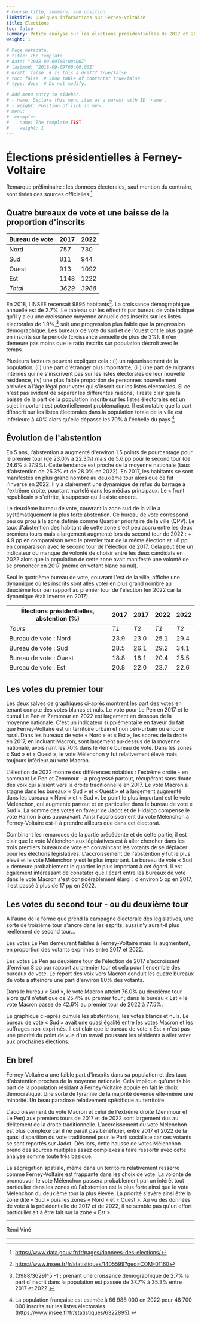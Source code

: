 ```yaml
---
# Course title, summary, and position.
linktitle: Quelques informations sur Ferney-Voltaire
title: Elections
toc: false
summary: Petite analyse sur les élections présidentielles de 2017 et 2022.
weight: 1

# Page metadata.
# title: The Template
# date: "2018-09-09T00:00:00Z"
# lastmod: "2018-09-09T00:00:00Z"
# draft: false  # Is this a draft? true/false
# toc: false  # Show table of contents? true/false
# type: docs  # Do not modify.

# Add menu entry to sidebar.
# - name: Declare this menu item as a parent with ID `name`.
# - weight: Position of link in menu.
# menu:
#  example:
#    name: The template TEST
#    weight: 1
---
```


# Élections présidentielles à Ferney-Voltaire

Remarque préliminaire : les données électorales, sauf mention du contraire, sont tirées des sources officielles.[^1] 

## Quatre bureaux de vote et une baisse de la proportion d'inscrits

| Bureau de vote | 2017   | 2022   |
| -------------- | ------ | ------ |
| Nord           | 757    | 730    |
| Sud            | 811    | 944    |
| Ouest          | 913    | 1092   |
| Est            | 1148   | 1222   |
| *Total*        | *3629* | *3988* |



En 2018, l'INSEE recensait 9895 habitants[^2]. La croissance démographique annuelle est de 2.7%. Le tableau sur les effectifs par bureau de vote indique qu'il y a eu une croissance moyenne annuelle des inscrits sur les listes électorales de 1.9%,[^3] soit une progression plus faible que la progression démographique. Les bureaux de vote du sud et de l'ouest ont le plus gagné en inscrits sur la période (croissance annuelle de plus de 3%). Il n'en demeure pas moins que le ratio inscrits sur population décroît avec le temps.

Plusieurs facteurs peuvent expliquer cela : (i) un rajeunissement de la population, (ii) une part d'étranger plus importante, (iii) une part de migrants internes qui ne s'inscrivent pas sur les listes électorales de leur nouvelle résidence, (iv) une plus faible proportion de personnes nouvellement arrivées à l'âge légal pour voter qui s'inscrit sur les listes électorales. Si ce n'est pas évident de séparer les différentes raisons, il reste clair que la baisse de la part de la population inscrite sur les listes électorales est un sujet important est potentiellement problématique. Il est notable que la part d'inscrit sur les listes électorales dans la population totale de la ville est inférieure à 40% alors qu'elle dépasse les 70% à l'échelle du pays.[^4]
<!--
![Ferney Map by standard of living](/content/extra_material/images/Map_FV_niveau_de_vie_screenshot.png)



[//]: # ![](/home/remi/Pictures/Screenshot from 2022-05-09 09-24-18.png)

[//]: # <iframe width="600" height="400" frameborder="0" scrolling="no" marginheight="0" marginwidth="0" sandbox="allow-forms allow-scripts allow-same-origin" src="https://www.geoportail.gouv.fr/embed/visu.html?c=6.1115935837128434,46.256864425173575&z=15&l0=GEOGRAPHICALGRIDSYSTEMS.MAPS.SCAN25TOUR::GEOPORTAIL:OGC:WMTS(1)&l1=LIMITES_ADMINISTRATIVES_EXPRESS.LATEST::GEOPORTAIL:OGC:WMTS(1)&l2=INSEE.FILOSOFI.NIVEAU.DE.VIE.SECRET::GEOPORTAIL:OGC:WMTS(0.8)&permalink=yes" allowfullscreen></iframe>

[//]: # <iframe height='265' scrolling='no' title='Fancy Animated SVG Menu' src='//codepen.io/jeangontijo/embed/OxVywj/?height=265&theme-id=0&default-tab=css,result&embed-version=2' frameborder='no' allowtransparency='true' allowfullscreen='true' style='width: 100%;'>See the Pen <a href='https://codepen.io/jeangontijo/pen/OxVywj/'>Fancy Animated SVG Menu</a> by Jean Gontijo (<a href='https://codepen.io/jeangontijo'>@jeangontijo</a>) on <a href='https://codepen.io'>CodePen</a>. </iframe>

[//]: # <iframe width="600" height="400" frameborder="0" scrolling="no" marginheight="0" marginwidth="0" sandbox="allow-forms allow-scripts allow-same-origin" src="https://www.geoportail.gouv.fr/embed/visu.html?c=6.1087980404900195,46.256342013851366&z=15&l0=GEOGRAPHICALGRIDSYSTEMS.MAPS.SCAN25TOUR::GEOPORTAIL:OGC:WMTS(1)&l1=LIMITES_ADMINISTRATIVES_EXPRESS.LATEST::GEOPORTAIL:OGC:WMTS(1)&l2=INSEE.FILOSOFI.NIVEAU.DE.VIE.SECRET::GEOPORTAIL:OGC:WMTS(0.8)&permalink=yes" allowfullscreen></iframe>
-->


## Évolution de l'abstention

En 5 ans, l'abstention a augmenté d'environ 1.5 points de pourcentage pour le premier tour (de 23.0% à 22.3%) mais de 5.6 pp pour le second tour (de 24.6% à 27.9%). Cette tendance est proche de la moyenne nationale (taux d'abstention de 26.3% et de 28.0% en 2022). En 2017, les habitants se sont manifestés en plus grand nombre au deuxième tour alors que ce fut l'inverse en 2022. Il y a clairement une dynamique de refus du barrage à l'extrême droite, pourtant martelé dans les médias principaux. Le « front républicain » s'effrite, à supposer qu'il existe encore.

Le deuxième bureau de vote, couvrant la zone sud de la ville a systématiquement la plus forte abstention. Ce bureau de vote correspond peu ou prou à la zone définie comme Quartier prioritaire de la ville (QPV). Le taux d'abstention des habitant de cette zone s'est peu accru entre les deux premiers tours mais a largement augmenté lors du second tour de 2022 : + 4.9 pp en comparaison avec le premier tour de la même élection et +8 pp en comparaison avec le second tour de l'élection de 2017. Cela peut être un indicateur du manque de volonté de choisir entre les deux candidats en 2022 alors que la population de cette zone avait manifesté une volonté de se prononcer en 2017 (même en votant blanc ou nul). 

Seul le quatrième bureau de vote, couvrant l'est de la ville, affiche une dynamique où les inscrits sont allés voter en plus grand nombre au deuxième tour par rapport au premier tour de l'élection (en 2022 car la dynamique était inverse en 2017).

| Élections présidentielles, abstention (%) | 2017 | 2017 | 2022 | 2022 |
| ----------------------------------------- | ---- | ---- | ---- | ---- |
| *Tours*                                   | *T1* | *T2* | *T1* | *T2* |
| Bureau de vote : Nord                     | 23.9 | 23.0 | 25.1 | 29.4 |
| Bureau de vote : Sud                      | 28.5 | 26.1 | 29.2 | 34.1 |
| Bureau de vote : Ouest                    | 18.8 | 18.1 | 20.4 | 25.5 |
| Bureau de vote : Est                      | 20.8 | 22.0 | 23.7 | 22.6 |



## Les votes du premier tour

Les deux salves de graphiques ci-après montrent les part des votes en tenant compte des votes blancs et nuls. Le vote pour Le Pen en 2017 et le cumul Le Pen et Zemmour en 2022 est largement en dessous de la moyenne nationale. C'est un indicateur supplémentaire en faveur du fait que Ferney-Voltaire est un territoire urbain et non péri-urbain ou encore rural. Dans les bureaux de vote « Nord » et « Est », les scores de la droite en 2017, en incluant Macron, sont largement au-dessus de la moyenne nationale, avoisinant les 70% dans le 4eme bureau de vote. Dans les zones « Sud » et « Ouest », le vote Mélenchon y fut relativement élevé mais toujours inférieur au vote Macron. 

<!--
[//]: # ![Alt text](https://www.dropbox.com/home/Other%20tasks/Ferney-Voltaire/some_content/Elections/Graphs/T1_2017_exprimés_barchart.png "Exprimés du premier tour de 2017")
*
[//]: # ![](/media/remi/DISQUEDUR/DATA/Elections/Présidentielles_France/Graphs/T1_2017_exprimés_barchart.png)
*
[//]: # <img title="Exprimés du premier tour de 2017" alt="Alt text" src="https://www.dropbox.com/home/Other%20tasks/Ferney-Voltaire/some_content/Elections/Graphs.png">


![Graph_T1_2017_exprimes](/content/extra_material/images/T1_2017_exprimes_barchart.png)
-->
L'élection de 2022 montre des différences notables : l'extrême droite - en sommant Le Pen et Zemmour - a progressé partout, récupérant sans doute des voix qui allaient vers la droite traditionnelle en 2017. Le vote Macron a stagné dans les bureaux « Sud » et « Ouest » et a largement augmenté dans les bureaux « Nord » et « Sud ». Le point le plus important est le vote Mélenchon, qui augmente partout et en particulier dans le bureau de vote « Sud ». La somme des votes en faveur de Jadot et de Hidalgo compense le vote Hamon 5 ans auparavant. Ainsi l'accroissement du vote Mélenchon à Ferney-Voltaire est-il à prendre ailleurs que dans cet électorat. 

<!--
[//]: # ![](/media/remi/DISQUEDUR/DATA/Elections/Présidentielles_France/Graphs/T1_2022_exprimés_barchart.png)

![Graph_T1_2022_exprimes](/content/extra_material/images/T1_2022_exprimes_barchart.png)
-->
Combinant les remarques de la partie précédente et de cette partie, il est clair que le vote Mélenchon aux législatives est à aller chercher dans les trois premiers bureaux de vote en convaincant les votants de se déplacer pour les élections législatives. L'accroissement de l'abstention y fut le plus élevé et le vote Mélenchon y est le plus important. Le bureau de vote « Sud » demeure probablement le quartier le plus important à cet égard. Il est également intéressant de constater que l'écart entre les bureaux de vote dans le vote Macron s'est considérablement élargi : d'environ 5 pp en 2017, il est passé à plus de 17 pp en 2022. 

## Les votes du second tour - ou du deuxième tour

A l'aune de la forme que prend la campagne électorale des législatives, une sorte de troisième tour s'ancre dans les esprits, aussi n'y aurait-il plus réellement de second tour... 

Les votes Le Pen demeurent faibles à Ferney-Voltaire mais ils augmentent, en proportion des votants exprimés entre 2017 et 2022. 

Les votes Le Pen au deuxième tour de l'élection de 2017 s'accroissent d'environ 8 pp par rapport au premier tour et cela pour l'ensemble des bureaux de vote. Le report des voix vers Macron conduit les quatre bureaux de vote à atteindre une part d'environ 80% des votants. 

Dans le bureau « Sud », le vote Macron atteint 76.0% au deuxième tour alors qu'il n'était que de 25.4% au premier tour ; dans le bureau « Est » le vote Macron passe de 42.6% au premier tour de 2022 à 77.5%. 
<!--
![Graph_T2_2017_exprimes](/content/extra_material/images/T2_2017_exprimes_barchart.png)

![Graph_T1_2022_exprimes](/content/extra_material/images/T2_2022_exprimes_barchart.png)
-->
Le graphique ci-après cumule les abstentions, les votes blancs et nuls. Le bureau de vote « Sud » avait une quasi égalité entre les votes Macron et les suffrages non-exprimés. Il est clair que le bureau de vote « Est » n'est pas une priorité du point de vue d'un travail poussant les résidents à aller voter aux  prochaines élections. 
<!--
![Graph_T2_2022_inscrits](/content/extra_material/images/T2_2022_inscrits_barchart.png)


[//]: #  TEST GRAPH through Github

[//]: #  ![Graph](/content/extra_material/images/T1_2022_inscrits_barchart.png "Test image though Github")
[//]: #  Taking the Github URL
[//]: # ![Graph](https://github.com/RemiVine/academic-kickstart-1/edit/master/content/extra_material/images/T1_2022_inscrits_barchart.png)
[//]: #  Taking the saving file on local
[//]: # ![Graph](file:///home/remi/Dropbox/Other_tasks/Ferney-Voltaire/some_content/Elections/Graphs/T1_2017_exprimes_barchart.png)
-->

## En bref

Ferney-Voltaire a une faible part d'inscrits dans sa population et des taux d'abstention proches de la moyenne nationale. Cela implique qu'une faible part de la population résidant à Ferney-Voltaire appuie en fait le choix démocratique. Une sorte de tyrannie de la majorité devenue elle-même une minorité. Un beau paradoxe relativement spécifique au territoire. 

L'accroissement du vote Macron et celui de l'extrême droite (Zemmour et Le Pen) aux premiers tours de 2017 et de 2022 sont largement dus au délitement de la droite traditionnelle. L'accroissement du vote Mélenchon est plus complexe car il ne paraît pas bénéficier, entre 2017 et 2022 de la quasi disparition du vote traditionnel pour le Parti socialiste car ces votants se sont reportés sur Jadot. Dès lors, cette hausse de votes Mélenchon prend des sources multiples assez complexes à faire ressortir avec cette analyse somme toute très basique. 

La ségrégation spatiale, même dans un territoire relativement resserré comme Ferney-Voltaire est frappante dans les choix de vote. La volonté de promouvoir le vote Mélenchon passera probablement par un intérêt tout particulier dans les zones où l'abstention est la plus forte ainsi que le vote Mélenchon du deuxième tour la plus élevée. La priorité s'avère ainsi être la zone dite « Sud » puis les zones « Nord » et « Ouest ». Au vu des données de vote à la présidentielle de 2017 et de 2022, il ne semble pas qu'un effort particulier ait à être fait sur la zone « Est ».



***

Rémi Viné





-----------------

[^1]: https://www.data.gouv.fr/fr/pages/donnees-des-elections/
[^2]: https://www.insee.fr/fr/statistiques/1405599?geo=COM-01160
[^3]: (3988/3629)^5 -1 ; prenant une croissance démographique de 2.7% la part d'inscrit dans la population est passée de 37.7% à 35.3% entre 2017 et 2022.
[^4]: La population française est estimée à 66 988 000 en 2022 pour 48 700 000 inscrits sur les listes électorales (https://www.insee.fr/fr/statistiques/6322895). 

